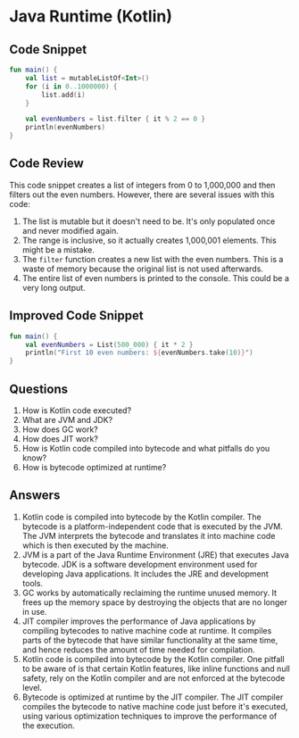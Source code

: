 # Java Runtime (Kotlin)

## Code Snippet
```kotlin
fun main() {
    val list = mutableListOf<Int>()
    for (i in 0..1000000) {
        list.add(i)
    }

    val evenNumbers = list.filter { it % 2 == 0 }
    println(evenNumbers)
}
```

## Code Review
This code snippet creates a list of integers from 0 to 1,000,000 and then filters out the even numbers. However, there are several issues with this code:

1. The list is mutable but it doesn't need to be. It's only populated once and never modified again.
2. The range is inclusive, so it actually creates 1,000,001 elements. This might be a mistake.
3. The `filter` function creates a new list with the even numbers. This is a waste of memory because the original list is not used afterwards.
4. The entire list of even numbers is printed to the console. This could be a very long output.

## Improved Code Snippet
```kotlin
fun main() {
    val evenNumbers = List(500_000) { it * 2 }
    println("First 10 even numbers: ${evenNumbers.take(10)}")
}
```

## Questions
1. How is Kotlin code executed?
2. What are JVM and JDK?
3. How does GC work?
4. How does JIT work?
5. How is Kotlin code compiled into bytecode and what pitfalls do you know?
6. How is bytecode optimized at runtime?

## Answers
1. Kotlin code is compiled into bytecode by the Kotlin compiler. The bytecode is a platform-independent code that is executed by the JVM. The JVM interprets the bytecode and translates it into machine code which is then executed by the machine.
2. JVM is a part of the Java Runtime Environment (JRE) that executes Java bytecode. JDK is a software development environment used for developing Java applications. It includes the JRE and development tools.
3. GC works by automatically reclaiming the runtime unused memory. It frees up the memory space by destroying the objects that are no longer in use.
4. JIT compiler improves the performance of Java applications by compiling bytecodes to native machine code at runtime. It compiles parts of the bytecode that have similar functionality at the same time, and hence reduces the amount of time needed for compilation.
5. Kotlin code is compiled into bytecode by the Kotlin compiler. One pitfall to be aware of is that certain Kotlin features, like inline functions and null safety, rely on the Kotlin compiler and are not enforced at the bytecode level.
6. Bytecode is optimized at runtime by the JIT compiler. The JIT compiler compiles the bytecode to native machine code just before it's executed, using various optimization techniques to improve the performance of the execution.